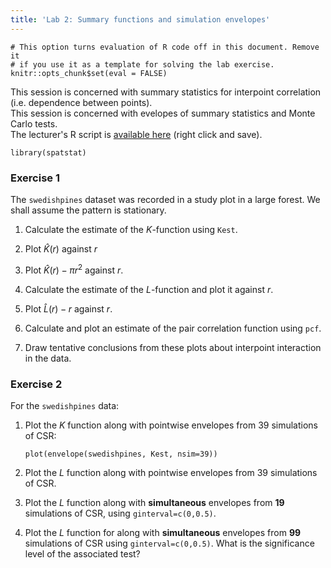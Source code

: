 ```yaml
---
title: 'Lab 2: Summary functions and simulation envelopes'
---
```


```{r, include = FALSE}
# This option turns evaluation of R code off in this document. Remove it
# if you use it as a template for solving the lab exercise.
knitr::opts_chunk$set(eval = FALSE)
```

This session is concerned with summary statistics for interpoint
correlation (i.e. dependence between points).  
This session is concerned with evelopes of summary statistics and Monte Carlo tests.  
The lecturer's R script is [available here](https://raw.githubusercontent.com/spatstat/useR2015/master/Scripts/script2.R) (right click and save).

```{r include=FALSE}
library(spatstat)
```

### Exercise 1

The `swedishpines` dataset was recorded in a study plot
in a large forest. We shall assume the pattern is stationary.

1.  Calculate the estimate of the $K$-function using `Kest`.

2.  Plot $\widehat K(r)$ against $r$

3.  Plot $\widehat K(r) - \pi r^2$ against $r$.

4.  Calculate the estimate of the $L$-function and plot it against
    $r$.

5.  Plot $\widehat L(r) - r$ against $r$.

6.  Calculate and plot an estimate of the pair correlation function
    using `pcf`.

7.  Draw tentative conclusions from these plots about interpoint
    interaction in the data.

### Exercise 2

For the `swedishpines` data:

1.  Plot the $K$ function along with pointwise envelopes from 39
    simulations of CSR:
    ```{r}
    plot(envelope(swedishpines, Kest, nsim=39))
    ```

2.  Plot the $L$ function along with pointwise envelopes from 39
    simulations of CSR.

3.  Plot the $L$ function along with **simultaneous**
    envelopes from **19** simulations of CSR, using
    `ginterval=c(0,0.5)`.

4.  Plot the $L$ function for along with
    **simultaneous** envelopes from **99**
    simulations of CSR using `ginterval=c(0,0.5)`. What
    is the significance level of the associated test?

